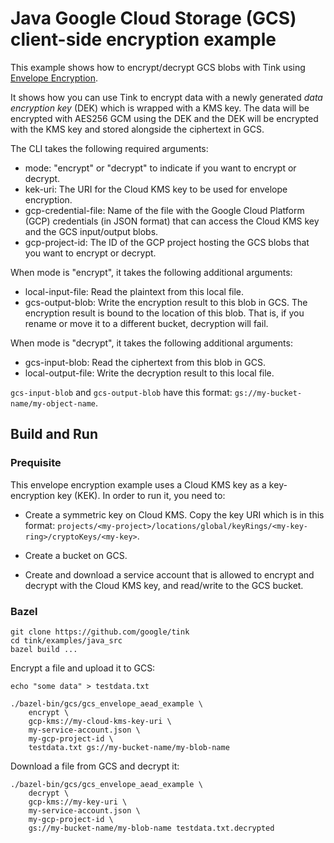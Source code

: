 # Java Google Cloud Storage (GCS) client-side encryption example

This example shows how to encrypt/decrypt GCS blobs with Tink using
[Envelope Encryption](https://cloud.google.com/kms/docs/envelope-encryption).

It shows how you can use Tink to encrypt data with a newly generated *data
encryption key* (DEK) which is wrapped with a KMS key. The data will be
encrypted with AES256 GCM using the DEK and the DEK will be encrypted with the
KMS key and stored alongside the ciphertext in GCS.

The CLI takes the following required arguments:

*   mode: "encrypt" or "decrypt" to indicate if you want to encrypt or decrypt.
*   kek-uri: The URI for the Cloud KMS key to be used for envelope encryption.
*   gcp-credential-file: Name of the file with the Google Cloud Platform (GCP)
    credentials (in JSON format) that can access the Cloud KMS key and the GCS
    input/output blobs.
*   gcp-project-id: The ID of the GCP project hosting the GCS blobs that you
    want to encrypt or decrypt.

When mode is "encrypt", it takes the following additional arguments:

*   local-input-file: Read the plaintext from this local file.
*   gcs-output-blob: Write the encryption result to this blob in GCS. The
    encryption result is bound to the location of this blob. That is, if you
    rename or move it to a different bucket, decryption will fail.

When mode is "decrypt", it takes the following additional arguments:

*   gcs-input-blob: Read the ciphertext from this blob in GCS.
*   local-output-file: Write the decryption result to this local file.

`gcs-input-blob` and `gcs-output-blob` have this format:
`gs://my-bucket-name/my-object-name`.

## Build and Run

### Prequisite

This envelope encryption example uses a Cloud KMS key as a key-encryption key
(KEK). In order to run it, you need to:

*   Create a symmetric key on Cloud KMS. Copy the key URI which is in this
    format:
    `projects/<my-project>/locations/global/keyRings/<my-key-ring>/cryptoKeys/<my-key>`.

*   Create a bucket on GCS.

*   Create and download a service account that is allowed to encrypt and decrypt
    with the Cloud KMS key, and read/write to the GCS bucket.

### Bazel

```shell
git clone https://github.com/google/tink
cd tink/examples/java_src
bazel build ...
```

Encrypt a file and upload it to GCS:

```shell
echo "some data" > testdata.txt

./bazel-bin/gcs/gcs_envelope_aead_example \
    encrypt \
    gcp-kms://my-cloud-kms-key-uri \
    my-service-account.json \
    my-gcp-project-id \
    testdata.txt gs://my-bucket-name/my-blob-name

```

Download a file from GCS and decrypt it:

```shell
./bazel-bin/gcs/gcs_envelope_aead_example \
    decrypt \
    gcp-kms://my-key-uri \
    my-service-account.json \
    my-gcp-project-id \
    gs://my-bucket-name/my-blob-name testdata.txt.decrypted
```
